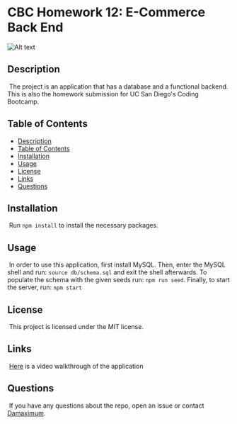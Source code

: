 
# CBC Homework 12: E-Commerce Back End

![Alt text](https://img.shields.io/badge/License-MIT-brightgreen "MIT")

## Description
​
The project is an application that has a database and a functional backend.
This is also the homework submission for UC San Diego's Coding Bootcamp.
​
## Table of Contents

* [Description](#description)
* [Table of Contents](#table-of-contents)
* [Installation](#installation)
* [Usage](#usage)
* [License](#license)
* [Links](#links)
* [Questions](#questions)

## Installation
​
Run `npm install` to install the necessary packages.
​
## Usage
​
In order to use this application, first install MySQL. 
Then, enter the MySQL shell and run: `source db/schema.sql` and exit the shell afterwards.
To populate the schema with the given seeds run: `npm run seed`.
Finally, to start the server, run: `npm start`
​
## License
​
This project is licensed under the MIT license.
​
## Links
​
[Here](https://drive.google.com/drive/folders/1HVYUev2ILsLfHXOX4jnmS71iX42NiVuR?usp=sharing) is a video walkthrough of the application
​
## Questions
​
If you have any questions about the repo, open an issue or contact [Damaximum](https://github.com/Damaximum).
    
